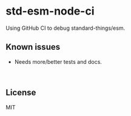 ﻿
<!--#echo json="package.json" key="name" underline="=" -->
std-esm-node-ci
===============
<!--/#echo -->

<!--#echo json="package.json" key="description" -->
Using GitHub CI to debug standard-things/esm.
<!--/#echo -->



Known issues
------------

* Needs more/better tests and docs.




&nbsp;


License
-------
<!--#echo json="package.json" key=".license" -->
MIT
<!--/#echo -->

